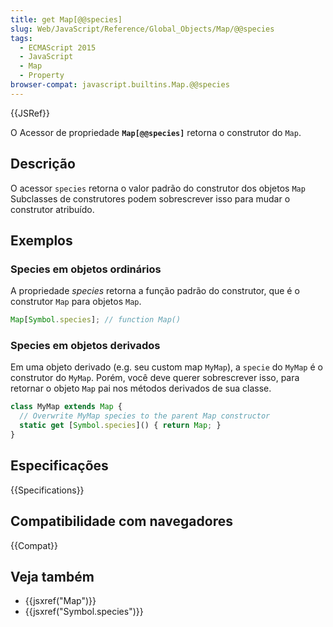 ```yaml
---
title: get Map[@@species]
slug: Web/JavaScript/Reference/Global_Objects/Map/@@species
tags:
  - ECMAScript 2015
  - JavaScript
  - Map
  - Property
browser-compat: javascript.builtins.Map.@@species
---
```

{{JSRef}}

O Acessor de propriedade **`Map[@@species]`** retorna o construtor do `Map`.

## Descrição

O acessor `species` retorna o valor padrão do construtor dos objetos `Map`
Subclasses de construtores podem sobrescrever isso para mudar o construtor atribuído.


## Exemplos

### Species em objetos ordinários

A propriedade *species* retorna a função padrão do construtor, que é o construtor `Map` para objetos `Map`.

```js
Map[Symbol.species]; // function Map()
```

### Species em objetos derivados

Em uma objeto derivado (e.g. seu custom map `MyMap`), a `specie` do `MyMap` é o construtor do `MyMap`.
Porém, você deve querer sobrescrever isso, para retornar o objeto `Map` pai nos métodos derivados de sua classe. 

```js
class MyMap extends Map {
  // Overwrite MyMap species to the parent Map constructor
  static get [Symbol.species]() { return Map; }
}
```

## Especificações

{{Specifications}}

## Compatibilidade com navegadores

{{Compat}}

## Veja também

- {{jsxref("Map")}}
- {{jsxref("Symbol.species")}}
